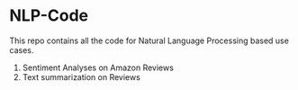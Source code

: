# NLP-Code
This repo contains all the code for Natural Language Processing based use cases. 

1. Sentiment Analyses on Amazon Reviews
2. Text summarization on Reviews

